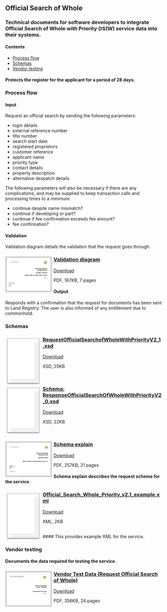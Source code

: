 ## Official Search of Whole

### Technical documents for software developers to integrate Official Search of Whole with Priority OS(W) service data into their systems.

#### Contents
- [Process flow](#process-flow)
- [Schemas](#schemas)
- [Vendor testing](#vendor-testing)

#### Protects the register for the applicant for a period of 28 days.

### Process flow

#### Input
Request an official search by sending the following parameters:

- login details
- external reference number
- title number
- search start date
- registered proprietors
- customer reference
- applicant name
- priority type
- contact details
- property description
- alternative despatch details

The following parameters will also be necessary if there are any complications, and may be supplied to keep transaction calls and processing times to a minimum.

- continue despite name mismatch?
- continue if developing or part?
- continue if fee confirmation exceeds fee amount?
- fee confirmation?

#### Validation
Validation diagram details the validation that the request goes through.

<h3><a href="../../pdfs/services/Official_Search_Whole_Priority_Validation_v1.3.pdf">
<img style="float: left; margin: 0px 5px 0px 0px;  border:5px solid LightGrey;" src="../../images/thumbnail/OSWholeWithPrioirtyValidationDiagramV1_2.pdf.png"></a>
<a href="../../pdfs/services/Official_Search_Whole_Priority_Validation_v1.3.pdf">Validation diagram</a></h3>
<a download="OfficialCopyTitleKnown_v2.1_Validation.pdf" href="../../pdfs/services/Official_Search_Whole_Priority_Validation_v1.3.pdf">Download</a>

PDF, 167KB, 7 pages

#### Output
Responds with a confirmation that the request for documents has been sent to Land Registry. The user is also informed of any entitlement due to commonhold.

### Schemas

<h3><a href="../../schemas/RequestOfficialSearchOfWholeWithPriorityV2_1.xsd">
<img style="float: left; margin: 0px 5px 0px 0px" src="../../images/thumbnail/file.png"></a> 
<a href="../../schemas/RequestOfficialSearchOfWholeWithPriorityV2_1.xsd">RequestOfficialSearchofWholeWithPriorityV2_1.xsd</a></h3>
<a download=".xsd" href="../../schemas/RequestOfficialSearchOfWholeWithPriorityV2_1.xsd">Download</a>

XSD, 25KB

<br/>
<h3><a href="../../schemas/ResponseOfficialSearchOfWholeWithPriorityV2_0.xsd">
<img style="float: left; margin: 0px 5px 0px 0px" src="../../images/thumbnail/file.png"></a> 
<a href="../../schemas/ResponseOfficialSearchOfWholeWithPriorityV2_0.xsd">Schema: ResponseOfficialSearchOfWholeWithPriorityV2_0.xsd</a></h3>
<a download="ResponseOfficialSearchOfWholeWithPriorityV2_0.xsd" href="../../schemas/ResponseOfficialSearchOfWholeWithPriorityV2_0.xsd">Download</a>

XSD, 22KB

<br/>

<h3><a href="../../pdfs/services/Official_Search_Whole_Priority_SchemaExplain.pdf">
<img style="float: left; margin: 0px 5px 0px 0px;  border:5px solid LightGrey;" src="../../images/thumbnail/OSofWholeWithPSchemaExplain.pdf.png"></a>
<a href="../../pdfs/services/Official_Search_Whole_Priority_SchemaExplain.pdf">Schema explain</a></h3>
<a download="OfficialCopyTitleKnownV2.1_Schema_Explain.pdf" href="../../pdfs/services/Official_Search_Whole_Priority_SchemaExplain.pdf">Download</a>

PDF, 257KB, 21 pages

#### Schema explain describes the request schema for the service.

<h3><a href="../../xml/Official_Search_Whole_Priority_v2.1_example.xml">
<img style="float: left; margin: 0px 5px 0px 0px;" src="../../images/thumbnail/file.png"></a>
<a href="../../xml/Official_Search_Whole_Priority_v2.1_example.xml">Official_Search_Whole_Priority_v2.1_example.xml</a></h3>
<a download="OfficialCopyTitleKnownV2.1_Example.xml" href="../../xml/Official_Search_Whole_Priority_v2.1_example.xml">Download</a>

XML, 2KB

<br/>
#### This provides example XML for the service.

### Vendor testing

#### Documents the data required for testing the service.

<h3><a href="../../pdfs/services/Official_Search_Whole_Priority_OS1_v2.1_VendorTest_v1.3.pdf">
<img style="float: left; margin: 0px 5px 0px 0px;  border:5px solid LightGrey;" src="../../images/thumbnail/Official_Search_Whole_Priority_OS1_v2_1_VendorTest_v1_3.pdf.png"></a>
<a href="../../pdfs/services/Official_Search_Whole_Priority_OS1_v2.1_VendorTest_v1.3.pdf">Vendor Test Data (Request Official Search of Whole)</a></h3>
<a download="OfficialCopyTitleKnown_OC1_v2.1_VendorTest.pdf" href="../../pdfs/services/Official_Search_Whole_Priority_OS1_v2.1_VendorTest_v1.3.pdf">Download</a>

PDF, 356KB, 24 pages
